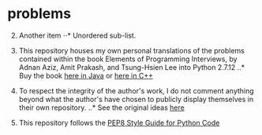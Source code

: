 # problems

2. Another item
⋅⋅* Unordered sub-list. 

1. This repository houses my own personal translations of the problems contained within the book Elements of Programming Interviews, by Adnan Aziz, Amit Prakash, and Tsung-Hsien Lee into Python 2.7.12
..* Buy the book [here in Java](https://www.amazon.com/dp/1517671272/ref=cm_sw_su_dp) or [here in C++](https://www.amazon.com/Elements-Programming-Interviews-Insiders-Guide/dp/1479274836/ref=cm_cr_dp_asin_lnk)

2. To respect the integrity of the author's work, I do not comment anything beyond what the author's have chosen to publicly display themselves in their own repository.
..* See the original ideas [here](https://github.com/adnanaziz/epicode)

3. This repository follows the  [PEP8 Style Guide for Python Code](https://www.python.org/dev/peps/pep-0008/)


